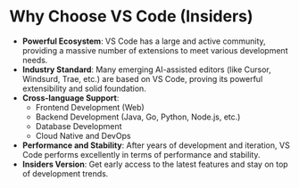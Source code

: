# Why Choose VS Code (Insiders)

*   **Powerful Ecosystem**: VS Code has a large and active community, providing a massive number of extensions to meet various development needs.
*   **Industry Standard**: Many emerging AI-assisted editors (like Cursor, Windsurd, Trae, etc.) are based on VS Code, proving its powerful extensibility and solid foundation.
*   **Cross-language Support**:
    *   Frontend Development (Web)
    *   Backend Development (Java, Go, Python, Node.js, etc.)
    *   Database Development
    *   Cloud Native and DevOps
*   **Performance and Stability**: After years of development and iteration, VS Code performs excellently in terms of performance and stability.
*   **Insiders Version**: Get early access to the latest features and stay on top of development trends.


